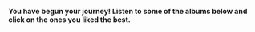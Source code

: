 **You have begun your journey! Listen to some of the albums below and click on the ones you liked the best.**
